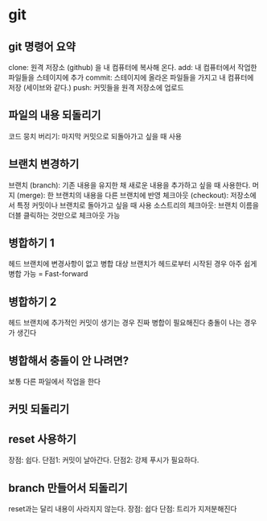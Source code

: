 # git

## git 명령어 요약

clone: 원격 저장소 (github) 을 내 컴퓨터에 복사해 온다.
add: 내 컴퓨터에서 작업한 파일들을 스테이지에 추가
commit: 스테이지에 올라온 파일들을 가지고 내 컴퓨터에 저장 (세이브와 같다.)
push: 커밋들을 원격 저장소에 업로드

## 파일의 내용 되돌리기

코드 뭉치 버리기: 마지막 커밋으로 되돌아가고 싶을 때 사용

## 브랜치 변경하기

브랜치 (branch): 기존 내용을 유지한 채 새로운 내용을 추가하고 싶을 때 사용한다.
머지 (merge): 한 브랜치의 내용을 다른 브랜치에 반영
체크아웃 (checkout): 저장소에서 특정 커밋이나 브랜치로 돌아가고 싶을 때 사용
소스트리의 체크아웃: 브랜치 이름을 더블 클릭하는 것만으로 체크아웃 가능

## 병합하기 1

헤드 브랜치에 변경사항이 없고 병합 대상 브랜치가 헤드로부터 시작된 경우 아주 쉽게 병합 가능 = Fast-forward

## 병합하기 2

헤드 브랜치에 추가적인 커밋이 생기는 경우 진짜 병합이 필요해진다
충돌이 나는 경우가 생긴다

## 병합해서 충돌이 안 나려면?

보통 다른 파일에서 작업을 한다

## 커밋 되돌리기

## reset 사용하기

장점: 쉽다.
단점1: 커밋이 날아간다.
단점2: 강제 푸시가 필요하다.

## branch 만들어서 되돌리기

reset과는 달리 내용이 사라지지 않는다.
장점: 쉽다
단점: 트리가 지저분해진다